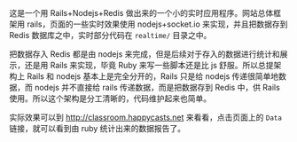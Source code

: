 这是一个用 Rails+Nodejs+Redis 做出来的一个小的实时应用程序。网站总体框架用 rails，页面的一些实时效果使用 nodejs+socket.io 来实现，并且把数据存到 Redis 数据库之中，实时部分代码在 `realtime/` 目录之中。

把数据存入 Redis 都是由 nodejs 来完成，但是后续对于存入的数据进行统计和展示，还是用 Rails 来实现，毕竟 Ruby 来写一些脚本还是比 js 舒服。所以总提架构上 Rails 和 nodejs 基本上是完全分开的，Rails 只是给 nodejs 传递很简单地数据，而 nodejs 并不直接给 rails 传递数据，而是把数据存到 Redis 中，供 Rails 使用。所以这个架构是分工清晰的，代码维护起来也简单。

实际效果可以到 <http://classroom.happycasts.net> 来看看，点击页面上的 `Data` 链接，就可以看到由 ruby 统计出来的数据报告了。
